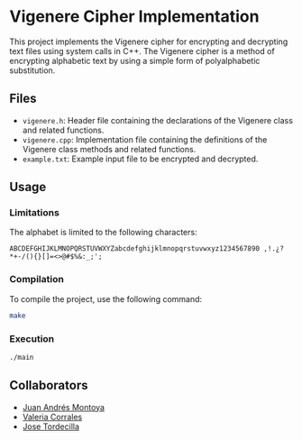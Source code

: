 # Vigenere Cipher Implementation

This project implements the Vigenere cipher for encrypting and decrypting text files using system calls in C++. The Vigenere cipher is a method of encrypting alphabetic text by using a simple form of polyalphabetic substitution.

## Files

- `vigenere.h`: Header file containing the declarations of the Vigenere class and related functions.
- `vigenere.cpp`: Implementation file containing the definitions of the Vigenere class methods and related functions.
- `example.txt`: Example input file to be encrypted and decrypted.

## Usage

### Limitations

The alphabet is limited to the following characters:
```
ABCDEFGHIJKLMNOPQRSTUVWXYZabcdefghijklmnopqrstuvwxyz1234567890 ,!.¿?*+-/(){}[]=<>@#$%&:_;';
```

### Compilation

To compile the project, use the following command:

```sh
make
```

### Execution

```sh
./main
```

## Collaborators

- [Juan Andrés Montoya](https://github.com/Jkn707)
- [Valeria Corrales](https://github.com/valchys)
- [Jose Tordecilla](https://github.com/josetor101)